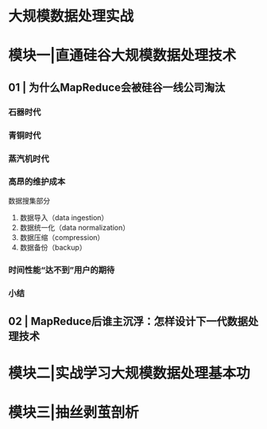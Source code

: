 # 大规模数据处理实战 #

# 模块一|直通硅谷大规模数据处理技术 #

## 01 | 为什么MapReduce会被硅谷一线公司淘汰 ##

### 石器时代 ###

### 青铜时代 ###

### 蒸汽机时代 ###

### 高昂的维护成本 ###

数据搜集部分

1. 数据导入（data ingestion）
2. 数据统一化（data normalization）
3. 数据压缩（compression）
4. 数据备份（backup）

### 时间性能“达不到”用户的期待 ###

### 小结 ###

## 02 | MapReduce后谁主沉浮：怎样设计下一代数据处理技术 ##

# 模块二|实战学习大规模数据处理基本功 #

# 模块三|抽丝剥茧剖析 #
